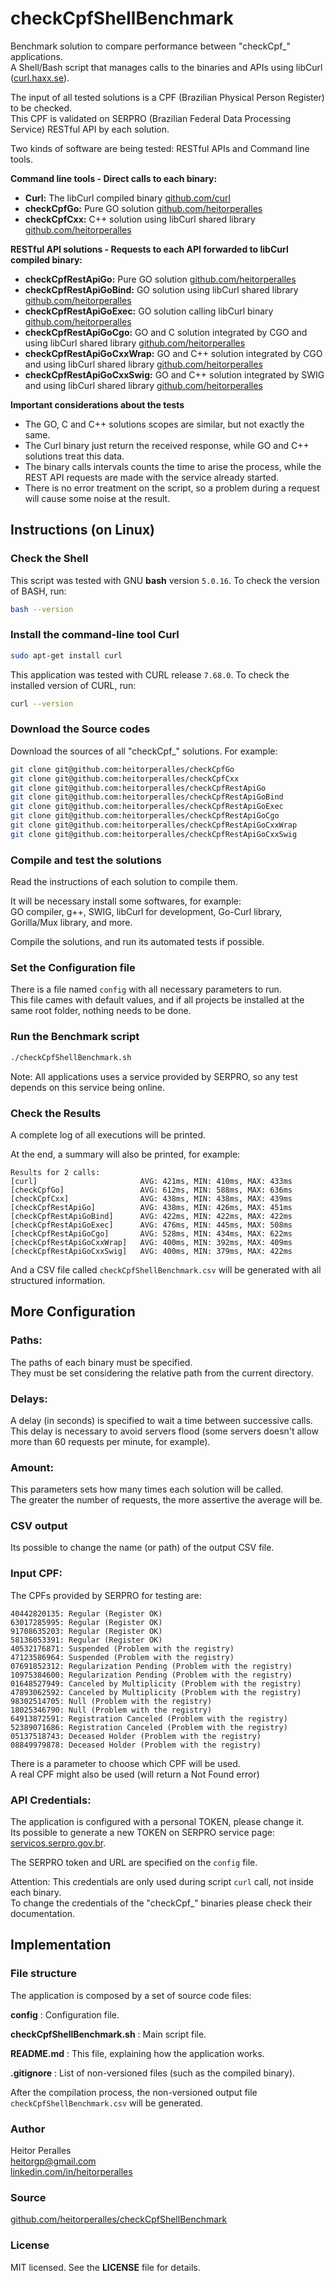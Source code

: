 # checkCpfShellBenchmark

Benchmark solution to compare performance between "checkCpf_" applications.<br>
A Shell/Bash script that manages calls to the binaries and APIs using libCurl ([curl.haxx.se](https://curl.haxx.se)).

The input of all tested solutions is a CPF (Brazilian Physical Person Register) to be checked.<br>
This CPF is validated on SERPRO (Brazilian Federal Data Processing Service) RESTful API by each solution.<br>

Two kinds of software are being tested: RESTful APIs and Command line tools.

**Command line tools - Direct calls to each binary:**

* **Curl:** The libCurl compiled binary [github.com/curl](https://github.com/curl/curl)
* **checkCpfGo:** Pure GO solution [github.com/heitorperalles](https://github.com/heitorperalles/checkCpfGo)
* **checkCpfCxx:** C++ solution using libCurl shared library [github.com/heitorperalles](https://github.com/heitorperalles/checkCpfCxx)

**RESTful API solutions - Requests to each API forwarded to libCurl compiled binary:**

* **checkCpfRestApiGo:** Pure GO solution [github.com/heitorperalles](https://github.com/heitorperalles/checkCpfRestApiGo)
* **checkCpfRestApiGoBind:**  GO solution using libCurl shared library [github.com/heitorperalles](https://github.com/heitorperalles/check**CpfRestApiGoBind)
* **checkCpfRestApiGoExec:** GO solution calling libCurl binary [github.com/heitorperalles](https://github.com/heitorperalles/check**CpfRestApiGoExec)
* **checkCpfRestApiGoCgo:** GO and C solution integrated by CGO and using libCurl shared library [github.com/heitorperalles](https://github.com/heitorperalles/checkCpfRestApiGoCgo)
* **checkCpfRestApiGoCxxWrap:** GO and C++ solution integrated by CGO and using libCurl shared library [github.com/heitorperalles](https://github.com/heitorperalles/checkCpfRestApiGoCxxWrap)
* **checkCpfRestApiGoCxxSwig:** GO and C++ solution integrated by SWIG and using libCurl shared library [github.com/heitorperalles](https://github.com/heitorperalles/checkCpfRestApiGoCxxSwig)

**Important considerations about the tests**

* The GO, C and C++ solutions scopes are similar, but not exactly the same.
* The Curl binary just return the received response, while GO and C++ solutions treat this data.
* The binary calls intervals counts the time to arise the process, while the REST API requests are made with the service already started.
* There is no error treatment on the script, so a problem during a request will cause some noise at the result.

## Instructions (on Linux)

### Check the Shell

This script was tested with GNU **bash** version `5.0.16`. To check the version of BASH, run:
```bash
bash --version
```

### Install the command-line tool Curl

``` bash
sudo apt-get install curl
```
This application was tested with CURL release `7.68.0`. To check the installed version of CURL, run:
```bash
curl --version
```

### Download the Source codes

Download the sources of all "checkCpf_" solutions. For example:

```bash
git clone git@github.com:heitorperalles/checkCpfGo
git clone git@github.com:heitorperalles/checkCpfCxx
git clone git@github.com:heitorperalles/checkCpfRestApiGo
git clone git@github.com:heitorperalles/checkCpfRestApiGoBind
git clone git@github.com:heitorperalles/checkCpfRestApiGoExec
git clone git@github.com:heitorperalles/checkCpfRestApiGoCgo
git clone git@github.com:heitorperalles/checkCpfRestApiGoCxxWrap
git clone git@github.com:heitorperalles/checkCpfRestApiGoCxxSwig
```

### Compile and test the solutions

Read the instructions of each solution to compile them.

It will be necessary install some softwares, for example:<br>
GO compiler, g++, SWIG, libCurl for development, Go-Curl library, Gorilla/Mux library, and more.

Compile the solutions, and run its automated tests if possible.

### Set the Configuration file

There is a file named `config` with all necessary parameters to run.<br>
This file cames with default values, and if all projects be installed at the same root folder, nothing needs to be done.

### Run the Benchmark script
```bash
./checkCpfShellBenchmark.sh
```
Note: All applications uses a service provided by SERPRO, so any test depends on this service being online.<br>

### Check the Results

A complete log of all executions will be printed. <br>

At the end, a summary will also be printed, for example:

```
Results for 2 calls:
[curl]                       AVG: 421ms, MIN: 410ms, MAX: 433ms
[checkCpfGo]                 AVG: 612ms, MIN: 588ms, MAX: 636ms
[checkCpfCxx]                AVG: 438ms, MIN: 438ms, MAX: 439ms
[checkCpfRestApiGo]          AVG: 438ms, MIN: 426ms, MAX: 451ms
[checkCpfRestApiGoBind]      AVG: 422ms, MIN: 422ms, MAX: 422ms
[checkCpfRestApiGoExec]      AVG: 476ms, MIN: 445ms, MAX: 508ms
[checkCpfRestApiGoCgo]       AVG: 528ms, MIN: 434ms, MAX: 622ms
[checkCpfRestApiGoCxxWrap]   AVG: 400ms, MIN: 392ms, MAX: 409ms
[checkCpfRestApiGoCxxSwig]   AVG: 400ms, MIN: 379ms, MAX: 422ms
```
And a CSV file called `checkCpfShellBenchmark.csv` will be generated with all structured information.

## More Configuration

### Paths:

The paths of each binary must be specified.<br>
They must be set considering the relative path from the current directory.

### Delays:

A delay (in seconds) is specified to wait a time between successive calls.<br>
This delay is necessary to avoid servers flood (some servers doesn't allow more than 60 requests per minute, for example).

### Amount:

This parameters sets how many times each solution will be called.<br>
The greater the number of requests, the more assertive the average will be.

### CSV output

Its possible to change the name (or path) of the output CSV file.

### Input CPF:

The CPFs provided by SERPRO for testing are:

```
40442820135: Regular (Register OK)
63017285995: Regular (Register OK)
91708635203: Regular (Register OK)
58136053391: Regular (Register OK)
40532176871: Suspended (Problem with the registry)
47123586964: Suspended (Problem with the registry)
07691852312: Regularization Pending (Problem with the registry)
10975384600: Regularization Pending (Problem with the registry)
01648527949: Canceled by Multiplicity (Problem with the registry)
47893062592: Canceled by Multiplicity (Problem with the registry)
98302514705: Null (Problem with the registry)
18025346790: Null (Problem with the registry)
64913872591: Registration Canceled (Problem with the registry)
52389071686: Registration Canceled (Problem with the registry)
05137518743: Deceased Holder (Problem with the registry)
08849979878: Deceased Holder (Problem with the registry)
```

There is a parameter to choose which CPF will be used.<br>
A real CPF might also be used (will return a Not Found error)

### API Credentials:

The application is configured with a personal TOKEN, please change it.<br>
Its possible to generate a new TOKEN on SERPRO service page: [servicos.serpro.gov.br](https://servicos.serpro.gov.br/inteligencia-de-negocios-serpro/biblioteca/consulta-cpf/teste.html).

The SERPRO token and URL are specified on the `config` file.

Attention: This credentials are only used during script `curl` call, not inside each binary.<br>
To change the credentials of the "checkCpf_" binaries please check their documentation.

## Implementation

### File structure

The application is composed by a set of source code files:

**config** : Configuration file.<br>

**checkCpfShellBenchmark.sh** : Main script file.<br>

**README.md** : This file, explaining how the application works.<br>

**.gitignore** : List of non-versioned files (such as the compiled binary).

After the compilation process, the non-versioned output file `checkCpfShellBenchmark.csv` will be generated.

### Author

Heitor Peralles<br>
[heitorgp@gmail.com](mailto:heitorgp@gmail.com)<br>
[linkedin.com/in/heitorperalles](https://www.linkedin.com/in/heitorperalles)

### Source

[github.com/heitorperalles/checkCpfShellBenchmark](https://www.github.com/heitorperalles/checkCpfShellBenchmark)

### License

MIT licensed. See the **LICENSE** file for details.
